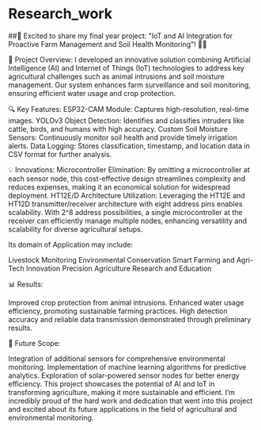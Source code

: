# Research_work

##🚀 Excited to share my final year project: "IoT and AI Integration for Proactive Farm Management and Soil Health Monitoring"! 🌱🤖

🌾 Project Overview:
I developed an innovative solution combining Artificial Intelligence (AI) and Internet of Things (IoT) technologies to address key agricultural challenges such as animal intrusions and soil moisture management. Our system enhances farm surveillance and soil monitoring, ensuring efficient water usage and crop protection.

🔍 Key Features:
ESP32-CAM Module: Captures high-resolution, real-time images.
YOLOv3 Object Detection: Identifies and classifies intruders like cattle, birds, and humans with high accuracy.
Custom Soil Moisture Sensors: Continuously monitor soil health and provide timely irrigation alerts.
Data Logging: Stores classification, timestamp, and location data in CSV format for further analysis.

💡 Innovations:
Microcontroller Elimination: By omitting a microcontroller at each sensor node, this cost-effective design streamlines complexity and reduces expenses, making it an economical solution for widespread deployment.
HT12E/D Architecture Utilization: Leveraging the HT12E and HT12D transmitter/receiver architecture with eight address pins enables scalability. With 2^8 address possibilities, a single microcontroller at the receiver can efficiently manage multiple nodes, enhancing versatility and scalability for diverse agricultural setups.

Its domain of Application may include:

Livestock Monitoring
Environmental Conservation
Smart Farming and Agri-Tech Innovation
Precision Agriculture
Research and Education

📊 Results:

Improved crop protection from animal intrusions.
Enhanced water usage efficiency, promoting sustainable farming practices.
High detection accuracy and reliable data transmission demonstrated through preliminary results.

🌟 Future Scope:

Integration of additional sensors for comprehensive environmental monitoring.
Implementation of machine learning algorithms for predictive analytics.
Exploration of solar-powered sensor nodes for better energy efficiency.
This project showcases the potential of AI and IoT in transforming agriculture, making it more sustainable and efficient. I’m incredibly proud of the hard work and dedication that went into this project and excited about its future applications in the field of agricultural and environmental monitoring.
